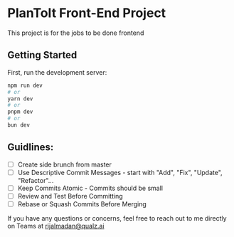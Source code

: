 # PlanToIt Front-End Project

This project is for the jobs to be done frontend

## Getting Started

First, run the development server:

```bash
npm run dev
# or
yarn dev
# or
pnpm dev
# or
bun dev
```

## Guidlines:

- [ ] Create side brunch from master
- [ ] Use Descriptive Commit Messages - start with "Add", "Fix", "Update", "Refactor"...
- [ ] Keep Commits Atomic - Commits should be small
- [ ] Review and Test Before Committing
- [ ] Rebase or Squash Commits Before Merging

If you have any questions or concerns, feel free to reach out to me directly on Teams at rijalmadan@qualz.ai

